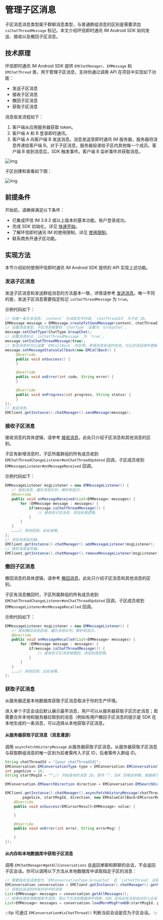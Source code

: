 # 管理子区消息

<Toc />

子区消息消息类型属于群聊消息类型，与普通群组消息的区别是需要添加 `isChatThreadMessage` 标记。本文介绍环信即时通讯 IM Android SDK 如何发送、接收以及撤回子区消息。

## 技术原理

环信即时通讯 IM Android SDK 提供 `EMChatManager`、`EMMessage` 和 `EMChatThread` 类，用于管理子区消息，支持你通过调用 API 在项目中实现如下功能：

- 发送子区消息
- 接收子区消息
- 撤回子区消息
- 获取子区消息

消息收发流程如下：

1. 客户端从应用服务器获取 token。
2. 客户端 A 和 B 登录即时通讯。
3. 客户端 A 向客户端 B 发送消息。消息发送至即时通讯 IM 服务器，服务器将消息传递给客户端 B。对于子区消息，服务器投递给子区内其他每一个成员。客户端 B 收到消息后，SDK 触发事件。客户端 B 监听事件并获取消息。

![img](@static/images/android/sendandreceivemsg.png)

子区创建和查看如下图：

![img](@static/images/android/threads.png)

## 前提条件

开始前，请确保满足以下条件：

- 已集成环信 IM 3.9.3 或以上版本的基本功能，账户登录成功。
- 完成 SDK 初始化，详见 [快速开始](quickstart.html)。
- 了解环信即时通讯 IM 的使用限制，详见 [使用限制](/product/limitation.html)。
- 联系商务开通子区功能。

## 实现方法

本节介绍如何使用环信即时通讯 IM Android SDK 提供的 API 实现上述功能。

### 发送子区消息

发送子区消息和发送群组消息的方法基本一致，详情请参考 [发送消息](message_send_receive.html#发送文本消息)。唯一不同的是，发送子区消息需要指定标记 `isChatThreadMessage` 为 `true`。

示例代码如下：

```java
// 创建一条文本消息，`content` 为消息文字内容，`chatThreadId` 为子区 ID。
EMMessage message = EMMessage.createTxtSendMessage(content, chatThreadId); 
// 设置消息类型，子区消息需要将 `ChatType` 设置为 `GroupChat`。
message.setChatType(ChatType.GroupChat); 
// 设置消息标记 `isChatThreadMessage` 为 `true`。
message.setIsChatThreadMessage(true);
// 发送消息时可以设置 `EMCallBack` 的实例，获得消息发送的状态。可以在该回调中更新消息的显示状态。例如消息发送失败后的提示等等。
message.setMessageStatusCallback(new EMCallBack() {
     @Override
     public void onSuccess() {
     }

     @Override
     public void onError(int code, String error) {
     }

     @Override
     public void onProgress(int progress, String status) {
     }
});
// 发送消息。
EMClient.getInstance().chatManager().sendMessage(message);
```

### 接收子区消息

接收消息的具体逻辑，请参考 [接收消息](message_send_receive.html#接收消息)，此处只介绍子区消息和其他消息的区别。

子区有新增消息时，子区所属群组的所有成员收到 `EMChatThreadChangeListener#onChatThreadUpdated` 回调，子区成员收到 `EMMessageListener#onMessageReceived` 回调。

示例代码如下：

```java
EMMessageListener msgListener = new EMMessageListener() {
   // 收到消息，遍历消息队列，解析和显示。
   @Override
   public void onMessageReceived(List<EMMessage> messages) {
       for (EMMessage message : messages) {
           if(message.isChatThreadMessage()) {
               // 接收到子区消息，添加处理逻辑。
           }
       }
   }
   ...// 其他回调，此处省略。
};
// 添加消息监听器。
EMClient.getInstance().chatManager().addMessageListener(msgListener);
// 移除消息监听器。
EMClient.getInstance().chatManager().removeMessageListener(msgListener);
```

### 撤回子区消息

撤回消息的具体逻辑，请参考 [撤回消息](message_send_receive.html#撤回消息)，此处只介绍子区消息和其他消息的区别。

子区有消息撤回时，子区所属群组的所有成员收到 `EMChatThreadChangeListener#onChatThreadUpdated` 回调，子区成员收到 `EMMessageListener#onMessageRecalled` 回调。

示例代码如下：

```java
EMMessageListener msgListener = new EMMessageListener() {
   // 收到撤回消息回调，遍历消息队列，解析和显示。
   @Override
   public void onMessageRecalled(List<EMMessage> messages) {
       for (EMMessage message : messages) {
           if(message.isChatThreadMessage()) {
               // 接收到子区消息被撤回，添加处理逻辑。
           }
       }
   }
   ...// 其他回调，此处省略。
};
```

### 获取子区消息

从服务器还是本地数据库获取子区消息取决于你的生产环境。

进入单个子区会话后默认展示最早消息，用户可以从服务器获取子区历史消息；若需要合并本地和服务器拉取到的消息（例如有用户撤回子区消息的提示是 SDK 在本地生成的一条消息，可以选择从本地获取子区消息。

#### 从服务器获取子区消息（消息漫游）

调用 `asyncFetchHistoryMessage` 从服务器获取子区消息。从服务器获取子区消息与获取群组消息的唯一区别为前者需传入子区 ID，后者需传入群组 ID。

```java
String chatThreadId = "{your chatThreadId}";
EMConversation.EMConversationType type = EMConversation.EMConversationType.GroupChat;
int pageSize = 10;
String startMsgId = "";// 开始查询的消息 ID。若传 ""，SDK 忽略该参数，按搜索方向查询消息。

EMConversation.EMSearchDirection direction = EMConversation.EMSearchDirection.DOWN;

EMClient.getInstance().chatManager().asyncFetchHistoryMessage(chatThreadId, type,
        pageSize, startMsgId, direction, new EMValueCallBack<EMCursorResult<EMMessage>>() {
    @Override
    public void onSuccess(EMCursorResult<EMMessage> value) {

    }

    @Override
    public void onError(int error, String errorMsg) {

    }
});
```

#### 从内存和本地数据库中获取子区消息

调用 `EMChatManager#getAllConversations` 会返回单聊和群聊的会话，不会返回子区会话。你可以调用以下方法从本地数据库中读取指定子区的消息：

```java
// 需要指定会话类型为 `EMConversationType.GroupChat` 且 `isChatThread` 设置为 `true`
EMConversation conversation = EMClient.getInstance().chatManager().getConversation(chatThreadId, EMConversationType.GroupChat, createIfNotExists, isChatThread);
// 获取此会话的所有内存中的消息
List<EMMessage> messages = conversation.getAllMessages();
// 如需处理本地数据库中消息，用以下方法到数据库中获取，SDK 会将这些消息自动存入此会话
List<EMMessage> messages = conversation.loadMoreMsgFromDB(startMsgId, pagesize, searchDirection);
```

:::tip
可通过 `EMConversation#isChatThread()` 判断当前会话是否为子区会话。
:::